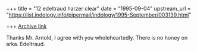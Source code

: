 +++
title = "12 edeltraud harzer clear"
date = "1995-09-04"
upstream_url = "https://list.indology.info/pipermail/indology/1995-September/003139.html"

+++
[Archive link](https://list.indology.info/pipermail/indology/1995-September/003139.html)

Thanks Mr. Arnold, I agree with you wholeheartedly.
There is no honey on arka. Edeltraud.





